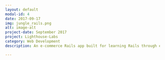 ```yaml
---
layout: default
modal-id: 4
date: 2017-09-17
img: jungle_rails.png
alt: image-alt
project-date: September 2017
project: Lighthouse-Labs
category: Web Development
description: An e-commerce Rails app built for learning Rails through example <a href="https://github.com/avleen30/jungle-rails"><br>GitHub Link</a>.

---
```

